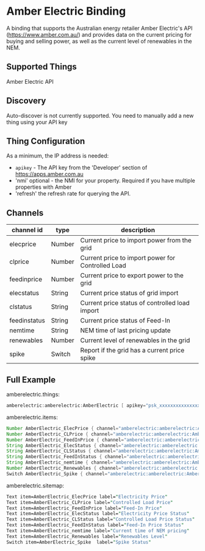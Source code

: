 # Amber Electric Binding

A binding that supports the Australian energy retailer Amber Electric's API (https://www.amber.com.au/) and provides data on the current pricing for buying and selling power, as well as the current level of renewables in the NEM.

## Supported Things

Amber Electric API 

## Discovery

Auto-discover is not currently supported.
You need to manually add a new thing using your API key

## Thing Configuration

As a minimum, the IP address is needed:

- `apikey` - The API key from the 'Developer' section of https://apps.amber.com.au
- 'nmi' optional -  the NMI for your property. Required if you have multiple properties with Amber
- 'refresh' the refresh rate for querying the API.

## Channels

| channel id           | type          | description                                                                           |
|----------------------|---------------|---------------------------------------------------------------------------------------|
| elecprice            | Number        | Current price to import power from the grid
| clprice              | Number        | Current price to import power for Controlled Load
| feedinprice          | Number        | Current price to export power to the grid
| elecstatus           | String        | Current price status of grid import 
| clstatus             | String        | Current price status of controlled load import
| feedinstatus         | String        | Current price status of Feed-In
| nemtime              | String        | NEM time of last pricing update
| renewables           | Number        | Current level of renewables in the grid
| spike                | Switch        | Report if the grid has a current price spike

## Full Example

amberelectric.things:

```java
amberelectric:amberelectric:AmberElectric [ apikey="psk_xxxxxxxxxxxxxxxxxxxx" ]
```

amberelectric.items:

```java
Number AmberElectric_ElecPrice { channel="amberelectric:amberelectric:AmberElectric:elecprice" }
Number AmberElectric_CLPrice { channel="amberelectric:amberelectric:AmberElectric:clprice" }
Number AmberElectric_FeedInPrice { channel="amberelectric:amberelectric:AmberElectric:feedinprice" }
String AmberElectric_ElecStatus { channel="amberelectric:amberelectric:AmberElectric:elecstatus" }
String AmberElectric_CLStatus { channel="amberelectric:amberelectric:AmberElectric:clstatus" }
String AmberElectric_FeedInStatus { channel="amberelectric:amberelectric:AmberElectric:feedinstatus" }
String AmberElectric_nemtime { channel="amberelectric:amberelectric:AmberElectric:nemtime" }
Number AmberElectric_Renewables { channel="amberelectric:amberelectric:AmberElectric:renewables" }
Switch AmberElectric_Spike { channel="amberelectric:amberelectric:AmberElectric:spike" }
```
    
amberelectric.sitemap:

```perl
Text item=AmberElectric_ElecPrice label="Electricity Price"
Text item=AmberElectric_CLPrice label="Controlled Load Price"
Text item=AmberElectric_FeedInPrice label="Feed-In Price"
Text item=AmberElectric_ElecStatus label="Electricity Price Status"
Text item=AmberElectric_CLStatus label="Controlled Load Price Status"
Text item=AmberElectric_FeedInStatus label="Feed-In Price Status"
Text item=AmberElectric_nemtime label="Current time of NEM pricing"
Text item=AmberElectric_Renewables label="Renewables Level"
Switch item=AmberElectric_Spike  label="Spike Status"
```
